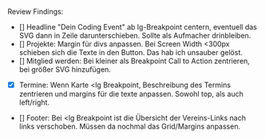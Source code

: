 Review Findings:

- [] Headline "Dein Coding Event" ab lg-Breakpoint centern, eventuell das SVG dann in Zeile darunterschieben. Sollte als Aufmacher drinbleiben.
- [] Projekte: Margin für divs anpassen. Bei Screen Width <300px schieben sich die Texte in den Button. Das hab ich unsauber gelöst.
- [] Mitglied werden: Bei kleiner als Breakpoint Call to Action zentrieren, bei größer SVG hinzufügen.
- [x] Termine: Wenn Karte <lg Breakpoint, Beschreibung des Termins zentrieren und margins für die texte anpassen. Sowohl top, als auch left/right.
- [] Footer: Bei <lg Breakpoint ist die Übersicht der Vereins-Links nach links verschoben. Müssen da nochmal das Grid/Margins anpassen.
